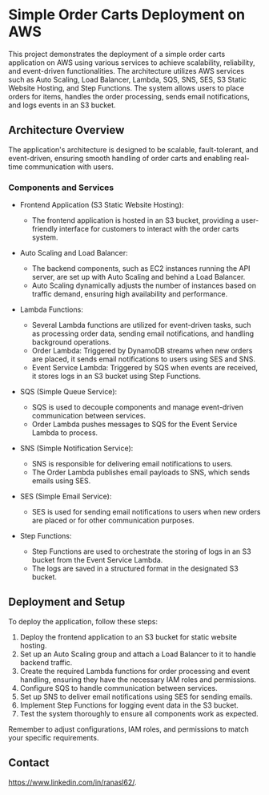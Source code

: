 # Simple Order Carts Deployment on AWS

This project demonstrates the deployment of a simple order carts application on AWS using various services to achieve scalability, reliability, and event-driven functionalities. The architecture utilizes AWS services such as Auto Scaling, Load Balancer, Lambda, SQS, SNS, SES, S3 Static Website Hosting, and Step Functions. The system allows users to place orders for items, handles the order processing, sends email notifications, and logs events in an S3 bucket.

## Architecture Overview

The application's architecture is designed to be scalable, fault-tolerant, and event-driven, ensuring smooth handling of order carts and enabling real-time communication with users.

### Components and Services

- Frontend Application (S3 Static Website Hosting):
  - The frontend application is hosted in an S3 bucket, providing a user-friendly interface for customers to interact with the order carts system.

- Auto Scaling and Load Balancer:
  - The backend components, such as EC2 instances running the API server, are set up with Auto Scaling and behind a Load Balancer.
  - Auto Scaling dynamically adjusts the number of instances based on traffic demand, ensuring high availability and performance.

- Lambda Functions:
  - Several Lambda functions are utilized for event-driven tasks, such as processing order data, sending email notifications, and handling background operations.
  - Order Lambda: Triggered by DynamoDB streams when new orders are placed, it sends email notifications to users using SES and SNS.
  - Event Service Lambda: Triggered by SQS when events are received, it stores logs in an S3 bucket using Step Functions.

- SQS (Simple Queue Service):
  - SQS is used to decouple components and manage event-driven communication between services.
  - Order Lambda pushes messages to SQS for the Event Service Lambda to process.

- SNS (Simple Notification Service):
  - SNS is responsible for delivering email notifications to users.
  - The Order Lambda publishes email payloads to SNS, which sends emails using SES.

- SES (Simple Email Service):
  - SES is used for sending email notifications to users when new orders are placed or for other communication purposes.

- Step Functions:
  - Step Functions are used to orchestrate the storing of logs in an S3 bucket from the Event Service Lambda.
  - The logs are saved in a structured format in the designated S3 bucket.

## Deployment and Setup

To deploy the application, follow these steps:

1. Deploy the frontend application to an S3 bucket for static website hosting.
2. Set up an Auto Scaling group and attach a Load Balancer to it to handle backend traffic.
3. Create the required Lambda functions for order processing and event handling, ensuring they have the necessary IAM roles and permissions.
4. Configure SQS to handle communication between services.
5. Set up SNS to deliver email notifications using SES for sending emails.
6. Implement Step Functions for logging event data in the S3 bucket.
7. Test the system thoroughly to ensure all components work as expected.

Remember to adjust configurations, IAM roles, and permissions to match your specific requirements.

## Contact

https://www.linkedin.com/in/ranasl62/.

